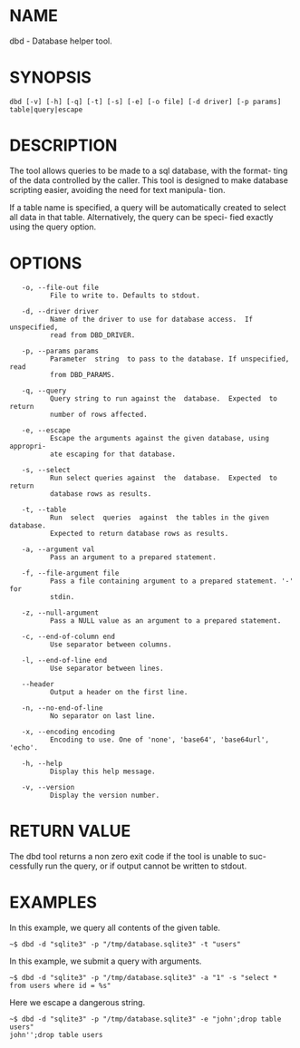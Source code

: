 # NAME

dbd - Database helper tool.

# SYNOPSIS

```
dbd [-v] [-h] [-q] [-t] [-s] [-e] [-o file] [-d driver] [-p params] table|query|escape
```


# DESCRIPTION

The  tool allows queries to be made to a sql database, with the format-
ting of the data controlled by the caller. This  tool  is  designed  to
make  database  scripting  easier, avoiding the need for text manipula-
tion.

If a table name is specified, a query will be automatically created  to
select  all  data in that table. Alternatively, the query can be speci-
fied exactly using the query option.

# OPTIONS

       -o, --file-out file
              File to write to. Defaults to stdout.

       -d, --driver driver
              Name of the driver to use for database access.  If  unspecified,
              read from DBD_DRIVER.

       -p, --params params
              Parameter  string  to pass to the database. If unspecified, read
              from DBD_PARAMS.

       -q, --query
              Query string to run against the  database.  Expected  to  return
              number of rows affected.

       -e, --escape
              Escape the arguments against the given database, using appropri-
              ate escaping for that database.

       -s, --select
              Run select queries against  the  database.  Expected  to  return
              database rows as results.

       -t, --table
              Run  select  queries  against  the tables in the given database.
              Expected to return database rows as results.

       -a, --argument val
              Pass an argument to a prepared statement.

       -f, --file-argument file
              Pass a file containing argument to a prepared statement. '-' for
              stdin.

       -z, --null-argument
              Pass a NULL value as an argument to a prepared statement.

       -c, --end-of-column end
              Use separator between columns.

       -l, --end-of-line end
              Use separator between lines.

       --header
              Output a header on the first line.

       -n, --no-end-of-line
              No separator on last line.

       -x, --encoding encoding
              Encoding to use. One of 'none', 'base64', 'base64url', 'echo'.

       -h, --help
              Display this help message.

       -v, --version
              Display the version number.

# RETURN VALUE

The dbd tool returns a non zero exit code if the tool is unable to suc-
cessfully run the query, or if output cannot be written to stdout.

# EXAMPLES

In this example, we query all contents of the given table.

```
~$ dbd -d "sqlite3" -p "/tmp/database.sqlite3" -t "users"
```

In this example, we submit a query with arguments.

```
~$ dbd -d "sqlite3" -p "/tmp/database.sqlite3" -a "1" -s "select * from users where id = %s"
```

Here we escape a dangerous string.

```
~$ dbd -d "sqlite3" -p "/tmp/database.sqlite3" -e "john';drop table users"
john'';drop table users
```


